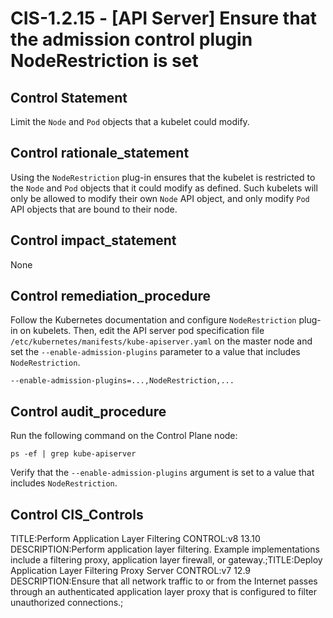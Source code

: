 # CIS-1.2.15 - \[API Server\] Ensure that the admission control plugin NodeRestriction is set

## Control Statement

Limit the `Node` and `Pod` objects that a kubelet could modify.

## Control rationale_statement

Using the `NodeRestriction` plug-in ensures that the kubelet is restricted to the `Node` and `Pod` objects that it could modify as defined. Such kubelets will only be allowed to modify their own `Node` API object, and only modify `Pod` API objects that are bound to their node.

## Control impact_statement

None

## Control remediation_procedure

Follow the Kubernetes documentation and configure `NodeRestriction` plug-in on kubelets. Then, edit the API server pod specification file `/etc/kubernetes/manifests/kube-apiserver.yaml` on the master node and set the `--enable-admission-plugins` parameter to a value that includes `NodeRestriction`.

```
--enable-admission-plugins=...,NodeRestriction,...
```

## Control audit_procedure

Run the following command on the Control Plane node:

```
ps -ef | grep kube-apiserver
```

Verify that the `--enable-admission-plugins` argument is set to a value that includes `NodeRestriction`.

## Control CIS_Controls

TITLE:Perform Application Layer Filtering CONTROL:v8 13.10 DESCRIPTION:Perform application layer filtering. Example implementations include a filtering proxy, application layer firewall, or gateway.;TITLE:Deploy Application Layer Filtering Proxy Server CONTROL:v7 12.9 DESCRIPTION:Ensure that all network traffic to or from the Internet passes through an authenticated application layer proxy that is configured to filter unauthorized connections.;
